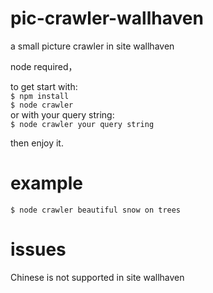 # pic-crawler-wallhaven
a small picture crawler in site wallhaven   

node required，

to get start with:   
`$ npm install`  
`$ node crawler`   
or with your query string:  
`$ node crawler your query string`        
  
then enjoy it.  

# example 
`$ node crawler beautiful snow on trees`  
# issues
Chinese is not supported in site wallhaven
